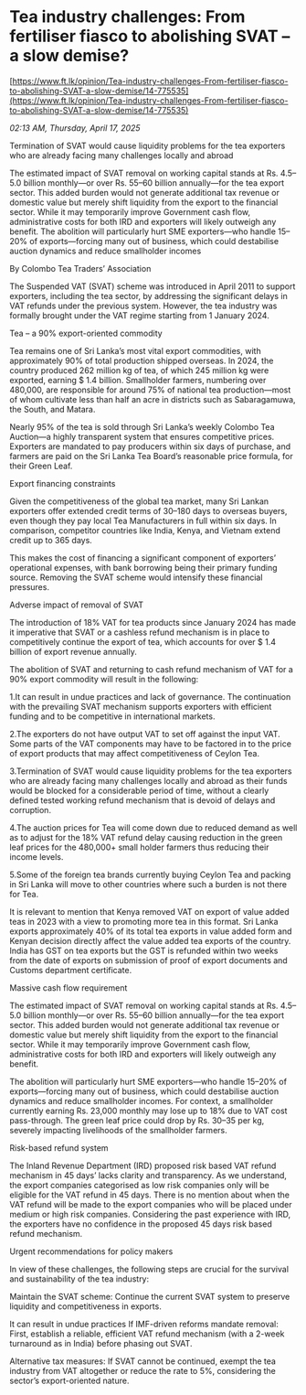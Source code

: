 # Tea industry challenges: From fertiliser fiasco to abolishing SVAT – a slow demise?

[https://www.ft.lk/opinion/Tea-industry-challenges-From-fertiliser-fiasco-to-abolishing-SVAT-a-slow-demise/14-775535](https://www.ft.lk/opinion/Tea-industry-challenges-From-fertiliser-fiasco-to-abolishing-SVAT-a-slow-demise/14-775535)

*02:13 AM, Thursday, April 17, 2025*

Termination of SVAT would cause liquidity problems for the tea exporters who are already facing many challenges locally and abroad

The estimated impact of SVAT removal on working capital stands at Rs. 4.5–5.0 billion monthly—or over Rs. 55–60 billion annually—for the tea export sector. This added burden would not generate additional tax revenue or domestic value but merely shift liquidity from the export to the financial sector. While it may temporarily improve Government cash flow, administrative costs for both IRD and exporters will likely outweigh any benefit. The abolition will particularly hurt SME exporters—who handle 15–20% of exports—forcing many out of business, which could destabilise auction dynamics and reduce smallholder incomes

By Colombo Tea Traders’ Association

The Suspended VAT (SVAT) scheme was introduced in April 2011 to support exporters, including the tea sector, by addressing the significant delays in VAT refunds under the previous system. However, the tea industry was formally brought under the VAT regime starting from 1 January 2024.

Tea – a 90% export-oriented commodity

Tea remains one of Sri Lanka’s most vital export commodities, with approximately 90% of total production shipped overseas. In 2024, the country produced 262 million kg of tea, of which 245 million kg were exported, earning $ 1.4 billion. Smallholder farmers, numbering over 480,000, are responsible for around 75% of national tea production—most of whom cultivate less than half an acre in districts such as Sabaragamuwa, the South, and Matara.

Nearly 95% of the tea is sold through Sri Lanka’s weekly Colombo Tea Auction—a highly transparent system that ensures competitive prices. Exporters are mandated to pay producers within six days of purchase, and farmers are paid on the Sri Lanka Tea Board’s reasonable price formula, for their Green Leaf.

Export financing constraints

Given the competitiveness of the global tea market, many Sri Lankan exporters offer extended credit terms of 30–180 days to overseas buyers, even though they pay local Tea Manufacturers in full within six days. In comparison, competitor countries like India, Kenya, and Vietnam extend credit up to 365 days.

This makes the cost of financing a significant component of exporters’ operational expenses, with bank borrowing being their primary funding source. Removing the SVAT scheme would intensify these financial pressures.

Adverse impact of removal of SVAT

The introduction of 18% VAT for tea products since January 2024 has made it imperative that SVAT or a cashless refund mechanism is in place to competitively continue the export of tea, which accounts for over $ 1.4 billion of export revenue annually.

The abolition of SVAT and returning to cash refund mechanism of VAT for a 90% export commodity will result in the following:

1.It can result in undue practices and lack of governance. The continuation with the prevailing SVAT mechanism supports exporters with efficient funding and to be competitive in international markets.

2.The exporters do not have output VAT to set off against the input VAT. Some parts of the VAT components may have to be factored in to the price of export products that may affect competitiveness of Ceylon Tea.

3.Termination of SVAT would cause liquidity problems for the tea exporters who are already facing many challenges locally and abroad as their funds would be blocked for a considerable period of time, without a clearly defined tested working refund mechanism that is devoid of delays and corruption.

4.The auction prices for Tea will come down due to reduced demand as well as to adjust for the 18% VAT refund delay causing reduction in the green leaf prices for the 480,000+ small holder farmers thus reducing their income levels.

5.Some of the foreign tea brands currently buying Ceylon Tea and packing in Sri Lanka will move to other countries where such a burden is not there for Tea.

It is relevant to mention that Kenya removed VAT on export of value added teas in 2023 with a view to promoting more tea in this format. Sri Lanka exports approximately 40% of its total tea exports in value added form and Kenyan decision directly affect the value added tea exports of the country. India has GST on tea exports but the GST is refunded within two weeks from the date of exports on submission of proof of export documents and Customs department certificate.

Massive cash flow requirement

The estimated impact of SVAT removal on working capital stands at Rs. 4.5–5.0 billion monthly—or over Rs. 55–60 billion annually—for the tea export sector. This added burden would not generate additional tax revenue or domestic value but merely shift liquidity from the export to the financial sector. While it may temporarily improve Government cash flow, administrative costs for both IRD and exporters will likely outweigh any benefit.

The abolition will particularly hurt SME exporters—who handle 15–20% of exports—forcing many out of business, which could destabilise auction dynamics and reduce smallholder incomes. For context, a smallholder currently earning Rs. 23,000 monthly may lose up to 18% due to VAT cost pass-through. The green leaf price could drop by Rs. 30–35 per kg, severely impacting livelihoods of the smallholder farmers.

Risk-based refund system

The Inland Revenue Department (IRD) proposed risk based VAT refund mechanism in 45 days’ lacks clarity and transparency. As we understand, the export companies categorised as low risk companies only will be eligible for the VAT refund in 45 days. There is no mention about when the VAT refund will be made to the export companies who will be placed under medium or high risk companies. Considering the past experience with IRD, the exporters have no confidence in the proposed 45 days risk based refund mechanism.

Urgent recommendations for policy makers

In view of these challenges, the following steps are crucial for the survival and sustainability of the tea industry:

Maintain the SVAT scheme: Continue the current SVAT system to preserve liquidity and competitiveness in exports.

It can result in undue practices If IMF-driven reforms mandate removal: First, establish a reliable, efficient VAT refund mechanism (with a 2-week turnaround as in India) before phasing out SVAT.

Alternative tax measures: If SVAT cannot be continued, exempt the tea industry from VAT altogether or reduce the rate to 5%, considering the sector’s export-oriented nature.

